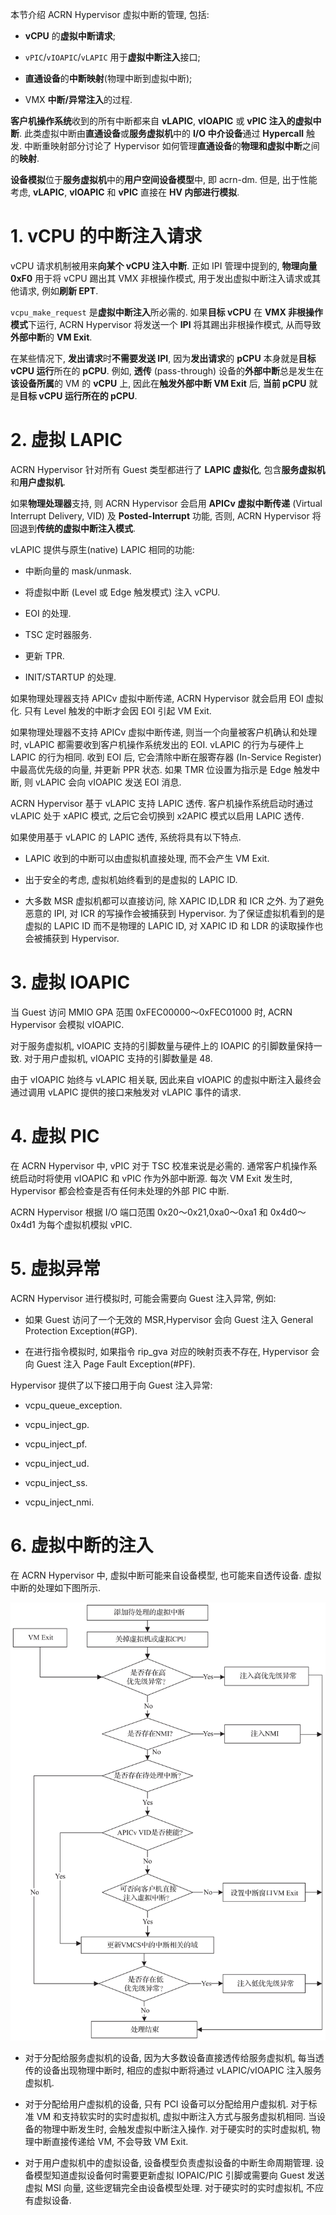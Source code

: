 
本节介绍 ACRN Hypervisor 虚拟中断的管理, 包括:

* **vCPU** 的**虚拟中断请求**;

* `vPIC`/`vIOAPIC`/`vLAPIC` 用于**虚拟中断注入**接口;

* **直通设备**的**中断映射**(物理中断到虚拟中断)​;

* VMX **中断/异常注入**的过程.

**客户机操作系统**收到的所有中断都来自 **vLAPIC**, **vIOAPIC** 或 **vPIC 注入的虚拟中断**. 此类虚拟中断由**直通设备**或**服务虚拟机**中的 **I/O 中介设备**通过 **Hypercall** 触发. 中断重映射部分讨论了 Hypervisor 如何管理**直通设备**的**物理和虚拟中断**之间的**映射**.

**设备模拟**位于**服务虚拟机**中的**用户空间设备模型**中, 即 acrn-dm. 但是, 出于性能考虑, **vLAPIC**, **vIOAPIC** 和 **vPIC** 直接在 **HV 内部进行模拟**.

# 1. vCPU 的中断注入请求

vCPU 请求机制被用来**向某个 vCPU 注入中断**. 正如 IPI 管理中提到的, **物理向量 0xF0** 用于将 vCPU 踢出其 VMX 非根操作模式, 用于发出虚拟中断注入请求或其他请求, 例如**刷新 EPT**.

`vcpu_make_request` 是**虚拟中断注入**所必需的. 如果**目标 vCPU** 在 **VMX 非根操作模式**下运行, ACRN Hypervisor 将发送一个 **IPI** 将其踢出非根操作模式, 从而导致**外部中断**的 **VM Exit**.

在某些情况下, **发出请求**时**不需要发送 IPI**, 因为**发出请求**的 **pCPU** 本身就是**目标 vCPU 运行**所在的 **pCPU**. 例如, **透传** (pass-through) 设备的**外部中断**总是发生在**该设备所属**的 VM 的 **vCPU** 上, 因此在**触发外部中断 VM Exit** 后, **当前 pCPU** 就是**目标 vCPU 运行所在的 pCPU**.

# 2. 虚拟 LAPIC

ACRN Hypervisor 针对所有 Guest 类型都进行了 **LAPIC 虚拟化**, 包含**服务虚拟机**和**用户虚拟机**.

如果**物理处理器**支持, 则 ACRN Hypervisor 会启用 **APICv 虚拟中断传递** (Virtual Interrupt Delivery, VID) 及 **Posted-Interrupt** 功能, 否则, ACRN Hypervisor 将回退到**传统的虚拟中断注入模式**.

vLAPIC 提供与原生(native) LAPIC 相同的功能:

* 中断向量的 mask/unmask.

* 将虚拟中断 (Level 或 Edge 触发模式) 注入 vCPU.

* EOI 的处理.

* TSC 定时器服务.

* 更新 TPR.

* INIT/STARTUP 的处理.

如果物理处理器支持 APICv 虚拟中断传递, ACRN Hypervisor 就会启用 EOI 虚拟化. 只有 Level 触发的中断才会因 EOI 引起 VM Exit.

如果物理处理器不支持 APICv 虚拟中断传递, 则当一个向量被客户机确认和处理时, vLAPIC 都需要收到客户机操作系统发出的 EOI. vLAPIC 的行为与硬件上 LAPIC 的行为相同. 收到 EOI 后, 它会清除中断在服寄存器 (In-Service Register) 中最高优先级的向量, 并更新 PPR 状态. 如果 TMR 位设置为指示是 Edge 触发中断, 则 vLAPIC 会向 vIOAPIC 发送 EOI 消息.

ACRN Hypervisor 基于 vLAPIC 支持 LAPIC 透传. 客户机操作系统启动时通过 vLAPIC 处于 xAPIC 模式, 之后它会切换到 x2APIC 模式以启用 LAPIC 透传.

如果使用基于 vLAPIC 的 LAPIC 透传, 系统将具有以下特点.

* LAPIC 收到的中断可以由虚拟机直接处理, 而不会产生 VM Exit.

* 出于安全的考虑, 虚拟机始终看到的是虚拟的 LAPIC ID.

* 大多数 MSR 虚拟机都可以直接访问, 除 XAPIC ID,LDR 和 ICR 之外. 为了避免恶意的 IPI, 对 ICR 的写操作会被捕获到 Hypervisor. 为了保证虚拟机看到的是虚拟的 LAPIC ID 而不是物理的 LAPIC ID, 对 XAPIC ID 和 LDR 的读取操作也会被捕获到 Hypervisor.

# 3. 虚拟 IOAPIC

当 Guest 访问 MMIO GPA 范围 0xFEC00000～0xFEC01000 时, ACRN Hypervisor 会模拟 vIOAPIC.

对于服务虚拟机, vIOAPIC 支持的引脚数量与硬件上的 IOAPIC 的引脚数量保持一致. 对于用户虚拟机, vIOAPIC 支持的引脚数量是 48.

由于 vIOAPIC 始终与 vLAPIC 相关联, 因此来自 vIOAPIC 的虚拟中断注入最终会通过调用 vLAPIC 提供的接口来触发对 vLAPIC 事件的请求.

# 4. 虚拟 PIC

在 ACRN Hypervisor 中, vPIC 对于 TSC 校准来说是必需的. 通常客户机操作系统启动时将使用 vIOAPIC 和 vPIC 作为外部中断源. 每次 VM Exit 发生时, Hypervisor 都会检查是否有任何未处理的外部 PIC 中断.

ACRN Hypervisor 根据 I/O 端口范围 0x20～0x21,0xa0～0xa1 和 0x4d0～0x4d1 为每个虚拟机模拟 vPIC.

# 5. 虚拟异常

ACRN Hypervisor 进行模拟时, 可能会需要向 Guest 注入异常, 例如:

* 如果 Guest 访问了一个无效的 MSR,Hypervisor 会向 Guest 注入 General Protection Exception(#GP).

* 在进行指令模拟时, 如果指令 rip_gva 对应的映射页表不存在, Hypervisor 会向 Guest 注入 Page Fault Exception(#PF).

Hypervisor 提供了以下接口用于向 Guest 注入异常:

* vcpu_queue_exception.

* vcpu_inject_gp.

* vcpu_inject_pf.

* vcpu_inject_ud.

* vcpu_inject_ss.

* vcpu_inject_nmi.

# 6. 虚拟中断的注入

在 ACRN Hypervisor 中, 虚拟中断可能来自设备模型, 也可能来自透传设备. 虚拟中断的处理如下图所示.

![2024-10-23-21-00-06.png](./images/2024-10-23-21-00-06.png)

* 对于分配给服务虚拟机的设备, 因为大多数设备直接透传给服务虚拟机, 每当透传的设备出现物理中断时, 相应的虚拟中断将通过 vLAPIC/vIOAPIC 注入服务虚拟机.

* 对于分配给用户虚拟机的设备, 只有 PCI 设备可以分配给用户虚拟机. 对于标准 VM 和支持软实时的实时虚拟机, 虚拟中断注入方式与服务虚拟机相同. 当设备的物理中断发生时, 会触发虚拟中断注入操作. 对于硬实时的实时虚拟机, 物理中断直接传递给 VM, 不会导致 VM Exit.

* 对于用户虚拟机中的虚拟设备, 设备模型负责虚拟设备的中断生命周期管理. 设备模型知道虚拟设备何时需要更新虚拟 IOPAIC/PIC 引脚或需要向 Guest 发送虚拟 MSI 向量, 这些逻辑完全由设备模型处理. 对于硬实时的实时虚拟机, 不应有虚拟设备.
